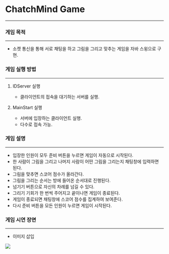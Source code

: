 # ChatchMind Game
----------------------------------------
### 게임 목적
----------------------------------------
- 소켓 통신을 통해 서로 채팅을 하고 그림을 그리고 맞추는 게임을 자바 스윙으로 구현.

### 게임 실행 방법
----------------------------------------
1. IDServer 실행
    - 클라이언트의 접속을 대기하는 서버를 실행.
   
2. MainStart 실행
    - 서버에 입장하는 클라이언트 실행.
    - 다수로 접속 가능.
  

### 게임 설명 
----------------------------------------
- 입장한 인원이 모두 준비 버튼을 누르면 게임이 자동으로 시작된다.
- 한 사람이 그림을 그리고 나머지 사람이 어떤 그림을 그리는지 채팅창에 입력하면 된다.
- 그림을 맞추면 스코어 점수가 올라간다.
- 그림을 그리는 순서는 방에 들어온 순서대로 진행된다.
- 넘기기 버튼으로 자신의 차례를 넘길 수 있다.
- 그리기 기회가 한 번씩 주어지고 끝이나면 게임이 종료된다.
- 게임이 종료되면 채팅창에 스코어 점수를 집계하여 보여준다.
- 다시 준비 버튼을 모든 인원이 누르면 게임이 시작된다.

### 게임 시연 장면
----------------------------------------
- 이미지 삽입 
<img src="https://user-images.githubusercontent.com/73862305/102190220-154ccc00-3efb-11eb-849e-d1bc7ea65df6.jpg">
